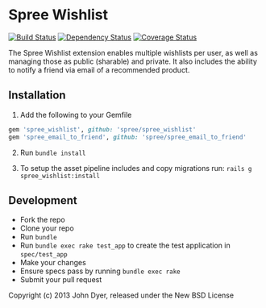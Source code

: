 # Spree Wishlist

[![Build Status](https://travis-ci.org/futhr/spree_wishlist.png)](https://travis-ci.org/futhr/spree_wishlist)
[![Dependency Status](https://gemnasium.com/futhr/spree_wishlist.png)](https://gemnasium.com/futhr/spree_wishlist)
[![Coverage Status](https://coveralls.io/repos/futhr/spree_wishlist/badge.png?branch=master)](https://coveralls.io/r/futhr/spree_wishlist)

The Spree Wishlist extension enables multiple wishlists per user, as well as managing those
as public (sharable) and private. It also includes the ability to notify a friend via email
of a recommended product.

## Installation

1. Add the following to your Gemfile
```ruby
gem 'spree_wishlist', github: 'spree/spree_wishlist'
gem 'spree_email_to_friend', github: 'spree/spree_email_to_friend'
```

2. Run `bundle install`

3. To setup the asset pipeline includes and copy migrations run: `rails g spree_wishlist:install`

## Development

  * Fork the repo
  * Clone your repo
  * Run `bundle`
  * Run `bundle exec rake test_app` to create the test application in `spec/test_app`
  * Make your changes
  * Ensure specs pass by running `bundle exec rake`
  * Submit your pull request

Copyright (c) 2013 John Dyer, released under the New BSD License
